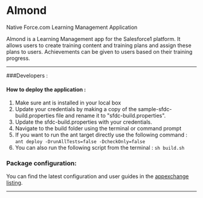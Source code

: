Almond
===

Native Force.com Learning Management Application

Almond is a Learning Management app for the Salesforce1 platform. It allows users to create training content and training plans and assign these plans to users. Achievements can be given to users based on their training progress.

---

###Developers :

#### How to deploy the application :

1. Make sure ant is installed in your local box
2. Update your credentials by making a copy of the sample-sfdc-build.properties file and rename it to "sfdc-build.properties".
3. Update the sfdc-build.properties with your credentials.
4. Navigate to the build folder using the terminal or command prompt
5. If you want to run the ant target directly use the following command : `ant deploy -DrunAllTests=false -DcheckOnly=false`
6. You can also run the following script from the terminal : `sh build.sh`

### Package configuration:

You can find the latest configuration and user guides in the [appexchange listing](https://appexchange.salesforce.com/listingDetail?listingId=a0N3000000B5V2gEAF).

---
